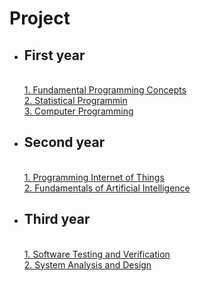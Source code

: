 # Project
- ## First year
  <br>[1. Fundamental Programming Concepts](./project/python.md)
  <br>[2. Statistical Programmin](./project/stat.md)
  <br>[3. Computer Programming](./project/cpp.md)
- ## Second year
  <br>[1. Programming Internet of Things](./project/iot.md)
  <br>[2. Fundamentals of Artificial Intelligence](./project/ai.md)
- ## Third year
  <br>[1. Software Testing and Verification](./project/softtest.md)
  <br>[2. System Analysis and Design](./project/sa.md)
